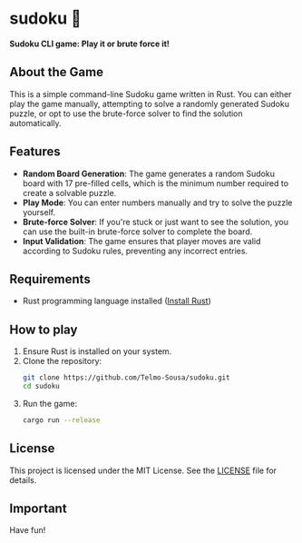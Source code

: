 # sudoku 🦀

**Sudoku CLI game: Play it or brute force it!**

## About the Game

This is a simple command-line Sudoku game written in Rust. You can either play the game manually, attempting to solve a randomly generated Sudoku puzzle, or opt to use the brute-force solver to find the solution automatically.

## Features

- **Random Board Generation**: The game generates a random Sudoku board with 17 pre-filled cells, which is the minimum number required to create a solvable puzzle.
- **Play Mode**: You can enter numbers manually and try to solve the puzzle yourself.
- **Brute-force Solver**: If you're stuck or just want to see the solution, you can use the built-in brute-force solver to complete the board.
- **Input Validation**: The game ensures that player moves are valid according to Sudoku rules, preventing any incorrect entries.

## Requirements

- Rust programming language installed ([Install Rust](https://www.rust-lang.org/))

## How to play

1. Ensure Rust is installed on your system.
2. Clone the repository:
    ```bash
    git clone https://github.com/Telmo-Sousa/sudoku.git
    cd sudoku
    ```
3. Run the game:
    ```bash
    cargo run --release
    ```

## License

This project is licensed under the MIT License. See the [LICENSE](LICENSE) file for details.

## Important
Have fun!
